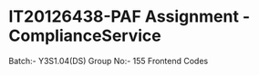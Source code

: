# IT20126438-PAF Assignment - ComplianceService





Batch:- Y3S1.04(DS)
Group No:- 155
Frontend Codes
